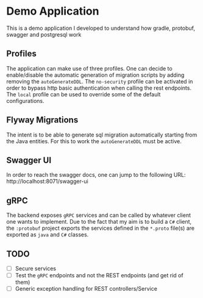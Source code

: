 # Demo Application

This is a demo application I developed to understand how gradle, protobuf, swagger and postgresql work 

## Profiles

The application can make use of three profiles. One can decide to enable/disable the automatic generation of migration scripts by adding removing the `autoGenerateDDL`. 
The `no-security` profile can be activated in order to bypass http basic authentication when calling the rest endpoints. The `local` profile can be used to override some of the default configurations.

## Flyway Migrations

The intent is to be able to generate sql migration automatically starting from the Java entities. For this to work the `autoGenerateDDL` must be active.

## Swagger UI

In order to reach the swagger docs, one can jump to the following URL: http://localhost:8071/swagger-ui

## gRPC

The backend exposes `gRPC` services and can be called by whatever client one wants to implement. Due to the fact that my aim is to build a `C#` client, the `:protobuf` project exports the services defined in the `*.proto` file(s) are exported as `java` and `C#` classes. 

## TODO
- [ ] Secure services
- [ ] Test the `gRPC` endpoints and not the REST endpoints (and get rid of them)
- [ ] Generic exception handling for REST controllers/Service
